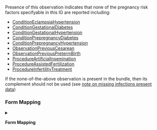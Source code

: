 Presence of this observation indicates that none of the pregnancy risk factors specifyable in this IG are reported including:
* <a href='StructureDefinition-Condition-eclampsia-hypertension.html'>ConditionEclampsiaHypertension</a>
* <a href='StructureDefinition-Condition-gestational-diabetes.html'>ConditionGestationalDiabetes</a>
* <a href='StructureDefinition-Condition-gestational-hypertension.html'>ConditionGestationalHypertension</a>
* <a href='StructureDefinition-Condition-prepregnancy-diabetes.html'>ConditionPrepregnancyDiabetes</a>
* <a href='StructureDefinition-Condition-prepregnancy-hypertension.html'>ConditionPrepregnancyHypertension</a>
* <a href='StructureDefinition-Observation-previous-cesarean.html'>ObservationPreviousCesarean</a>
* <a href='StructureDefinition-Observation-previous-preterm-birth.html'>ObservationPreviousPretermBirth</a>
* <a href='StructureDefinition-Procedure-artificial-insemination.html'>ProcedureArtificialInsemination</a>
* <a href='StructureDefinition-Procedure-assisted-fertilization.html'>ProcedureAssistedFertilization</a>
* <a href='StructureDefinition-Procedure-infertility-treatment.html'>ProcedureInfertilityTreatment</a>

If the none-of-the-above observation is present in the bundle, then its complement should not be used (see <a href='usage.html#infection-present-during-pregnancy'>note on missing infections present data</a>)

### Form Mapping
<details>

<summary>

<strong class='context-menu' >Form Mapping</strong>

</summary>
<table class='grid'>
<thead>
  <tr>
    <th style='text-align: center'><strong>Item #</strong></th>
    <th><strong>Form Field</strong></th>
    <th><strong>FHIR Profile Field</strong></th>
    <th><strong>Reference</strong></th>
  </tr>
</thead>
<tbody>
<tr>
  <td style='text-align: center'>41.12</td>
  <td>Risk factors in this pregnancy: None of the above</td>
  <td>-</td>
  <td><a href='https://www.cdc.gov/nchs/data/dvs/birth11-03final-ACC.pdf'> Certificate of Live Birth</a></td>
</tr>
<tr>
  <td style='text-align: center'>14.11</td>
  <td>Risk factors in this pregnancy: None of the above</td>
  <td>-</td>
  <td><a href='https://www.cdc.gov/nchs/data/dvs/facility-worksheet-2016-508.pdf'> Facility Worksheet for the Live Birth Certificate</a></td>
</tr>
<tr>
  <td style='text-align: center'>36.12</td>
  <td>Risk factors in this pregnancy: None of the above</td>
  <td>-</td>
  <td><a href='https://www.cdc.gov/nchs/data/dvs/FDEATH11-03finalACC.pdf'> Report of Fetal Death</a></td>
</tr>
<tr>
  <td style='text-align: center'>11.10</td>
  <td>Risk factors in this pregnancy: None of the above</td>
  <td>-</td>
  <td><a href='https://www.cdc.gov/nchs/data/dvs/fetal-death-facility-worksheet-2019-508.pdf'> Facility Worksheet for the Report of Fetal Death</a></td>
</tr>
</tbody>
</table>

</details>
